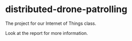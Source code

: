 # distributed-drone-patrolling
The project for our Internet of Things class.

Look at the report for more information.
